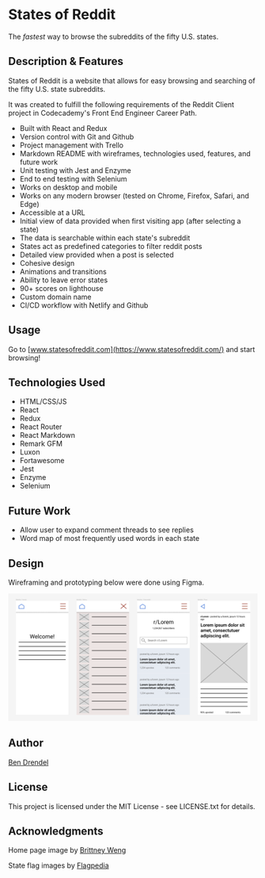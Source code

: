 # States of Reddit
The *fastest* way to browse the subreddits of the fifty U.S. states.

## Description & Features
States of Reddit is a website that allows for easy browsing and searching of the fifty U.S. state subreddits.

It was created to fulfill the following requirements of the Reddit Client project in Codecademy's Front End Engineer Career Path.
* Built with React and Redux
* Version control with Git and Github
* Project management with Trello
* Markdown README with wireframes, technologies used, features, and future work
* Unit testing with Jest and Enzyme
* End to end testing with Selenium
* Works on desktop and mobile
* Works on any modern browser (tested on Chrome, Firefox, Safari, and Edge)
* Accessible at a URL
* Initial view of data provided when first visiting app (after selecting a state)
* The data is searchable within each state's subreddit
* States act as predefined categories to filter reddit posts
* Detailed view provided when a post is selected
* Cohesive design
* Animations and transitions
* Ability to leave error states
* 90+ scores on lighthouse
* Custom domain name
* CI/CD workflow with Netlify and Github

## Usage
Go to [www.statesofreddit.com](https://www.statesofreddit.com/) and start browsing!

## Technologies Used
* HTML/CSS/JS
* React
* Redux
* React Router
* React Markdown
* Remark GFM
* Luxon
* Fortawesome
* Jest
* Enzyme
* Selenium

## Future Work
* Allow user to expand comment threads to see replies
* Word map of most frequently used words in each state

## Design
Wireframing and prototyping below were done using Figma.

<img src='./wireframe.png' width='600' alt='Wireframe' />

## Author
[Ben Drendel](https://github.com/bendrendel)

## License
This project is licensed under the MIT License - see LICENSE.txt for details.

## Acknowledgments
Home page image by [Brittney Weng](https://unsplash.com/@brittneyweng)

State flag images by [Flagpedia](https://flagpedia.net)